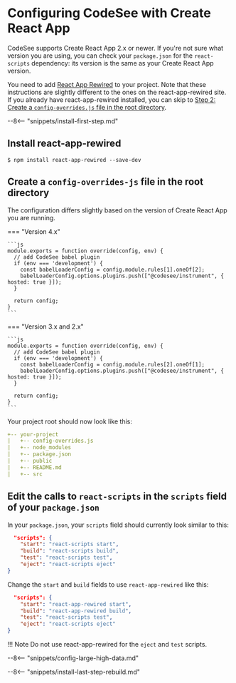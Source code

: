 # Configuring CodeSee with Create React App

CodeSee supports Create React App 2.x or newer. If you're not sure what version you are using, you can check your `package.json` for the `react-scripts` dependency: its version is the same as your Create React App version.

You need to add [React App Rewired](https://github.com/timarney/react-app-rewired) to your project. Note that these instructions are slightly different to the ones on the react-app-rewired site. If you already have react-app-rewired installed, you can skip to [Step 2: Create a `config-overrides.js` file in the root directory](#create-a-config-overrides-js-file-in-the-root-directory).

--8<-- "snippets/install-first-step.md"

## Install react-app-rewired

```shell
$ npm install react-app-rewired --save-dev
```

## Create a `config-overrides-js` file in the root directory

The configuration differs slightly based on the version of Create React App you are running.

=== "Version 4.x"

    ```js
    module.exports = function override(config, env) {
      // add CodeSee babel plugin
      if (env === 'development') {
        const babelLoaderConfig = config.module.rules[1].oneOf[2];
        babelLoaderConfig.options.plugins.push(["@codesee/instrument", { hosted: true }]);
      }

      return config;
    }
    ```

=== "Version 3.x and 2.x"

    ```js
    module.exports = function override(config, env) {
      // add CodeSee babel plugin
      if (env === 'development') {
        const babelLoaderConfig = config.module.rules[2].oneOf[1];
        babelLoaderConfig.options.plugins.push(["@codesee/instrument", { hosted: true }]);
      }

      return config;
    }
    ```

Your project root should now look like this:

```yaml
+-- your-project
|   +-- config-overrides.js
|   +-- node_modules
|   +-- package.json
|   +-- public
|   +-- README.md
|   +-- src
```

## Edit the calls to `react-scripts` in the `scripts` field of your `package.json`

In your `package.json`, your `scripts` field should currently look similar to this:

```json
  "scripts": {
    "start": "react-scripts start",
    "build": "react-scripts build",
    "test": "react-scripts test",
    "eject": "react-scripts eject"
}
```

Change the `start` and `build` fields to use `react-app-rewired` like this:

```json
  "scripts": {
    "start": "react-app-rewired start",
    "build": "react-app-rewired build",
    "test": "react-scripts test",
    "eject": "react-scripts eject"
}
```

!!! Note
    Do not use react-app-rewired for the `eject` and `test` scripts.

--8<-- "snippets/config-large-high-data.md"

--8<-- "snippets/install-last-step-rebuild.md"


